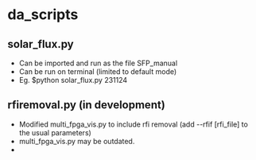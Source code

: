 # da_scripts
## solar_flux.py 
- Can be imported and run as the file SFP_manual
- Can be run on terminal (limited to default mode)
- Eg. $python solar_flux.py 231124
## rfiremoval.py (in development)
- Modified multi_fpga_vis.py to include rfi removal (add --rfif [rfi_file] to the usual parameters)
- multi_fpga_vis.py may be outdated.
- 
